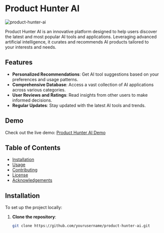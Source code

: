 # Product Hunter AI

![product-hunter-ai](https://github.com/user-attachments/assets/0b5f3c1d-db49-495c-bc79-2161ab0c8972)

Product Hunter AI is an innovative platform designed to help users discover the latest and most popular AI tools and applications. Leveraging advanced artificial intelligence, it curates and recommends AI products tailored to your interests and needs.

## Features

- **Personalized Recommendations**: Get AI tool suggestions based on your preferences and usage patterns.
- **Comprehensive Database**: Access a vast collection of AI applications across various categories.
- **User Reviews and Ratings**: Read insights from other users to make informed decisions.
- **Regular Updates**: Stay updated with the latest AI tools and trends.

## Demo

Check out the live demo: [Product Hunter AI Demo](https://nextjs-74599.web.app)

## Table of Contents

- [Installation](#installation)
- [Usage](#usage)
- [Contributing](#contributing)
- [License](#license)
- [Acknowledgements](#acknowledgements)

## Installation

To set up the project locally:

1. **Clone the repository**:

   ```bash
   git clone https://github.com/yourusername/product-hunter-ai.git
